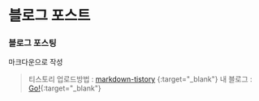 # 블로그 포스트

### 블로그 포스팅   
마크다운으로 작성  
> 티스토리 업로드방법 : [markdown-tistory](https://github.com/jojoldu/markdown-tistory)   {:target="_blank"}
> 내 블로그 : [Go!](http://deepweller.tistory.com){:target="_blank"}